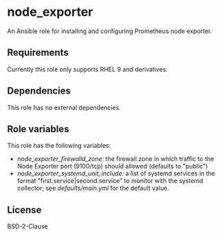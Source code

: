 # node_exporter

An Ansible role for installing and configuring Prometheus node exporter.

## Requirements

Currently this role only supports RHEL 9 and derivatives.

## Dependencies

This role has no external dependencies.

## Role variables

This role has the following variables:

* *node_exporter_firewalld_zone:* the firewall zone in which traffic to the Node Exporter port (9100/tcp) should allowed (defaults to "public")
* *node_exporter_systemd_unit_include:* a list of systemd services in the format "first.service|second.service" to monitor with the systemd collector; see *defaults/main.yml* for the default value.

## License

BSD-2-Clause
